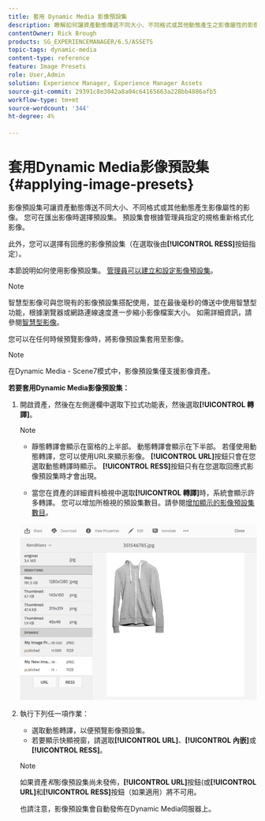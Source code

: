 ```yaml
---
title: 套用 Dynamic Media 影像預設集
description: 瞭解如何讓資產動態傳遞不同大小、不同格式或其他動態產生之影像屬性的影像。
contentOwner: Rick Brough
products: SG_EXPERIENCEMANAGER/6.5/ASSETS
topic-tags: dynamic-media
content-type: reference
feature: Image Presets
role: User,Admin
solution: Experience Manager, Experience Manager Assets
source-git-commit: 29391c8e3042a8a04c64165663a228bb4886afb5
workflow-type: tm+mt
source-wordcount: '344'
ht-degree: 4%

---
```


# 套用Dynamic Media影像預設集 {#applying-image-presets}

影像預設集可讓資產動態傳送不同大小、不同格式或其他動態產生影像屬性的影像。 您可在匯出影像時選擇預設集。 預設集會根據管理員指定的規格重新格式化影像。

此外，您可以選擇有回應的影像預設集（在選取後由&#x200B;**[!UICONTROL RESS]**&#x200B;按鈕指定）。

本節說明如何使用影像預設集。 [管理員可以建立和設定影像預設集](managing-image-presets.md)。

>[!NOTE]
>
>智慧型影像可與您現有的影像預設集搭配使用，並在最後毫秒的傳送中使用智慧型功能，根據瀏覽器或網路連線速度進一步縮小影像檔案大小。 如需詳細資訊，請參閱[智慧型影像](imaging-faq.md)。

您可以在任何時候預覽影像時，將影像預設集套用至影像。

>[!NOTE]
>
>在Dynamic Media - Scene7模式中，影像預設集僅支援影像資產。

**若要套用Dynamic Media影像預設集：**

1. 開啟資產，然後在左側邊欄中選取下拉式功能表，然後選取&#x200B;**[!UICONTROL 轉譯]**。

   >[!NOTE]
   >
   >* 靜態轉譯會顯示在窗格的上半部。 動態轉譯會顯示在下半部。 若僅使用動態轉譯，您可以使用URL來顯示影像。 **[!UICONTROL URL]**&#x200B;按鈕只會在您選取動態轉譯時顯示。 **[!UICONTROL RESS]**&#x200B;按鈕只有在您選取回應式影像預設集時才會出現。
   >
   >* 當您在資產的詳細資料檢視中選取&#x200B;**[!UICONTROL 轉譯]**&#x200B;時，系統會顯示許多轉譯。 您可以增加所檢視的預設集數目。請參閱[增加顯示的影像預設集數目](managing-image-presets.md#increasing-or-decreasing-the-number-of-image-presets-that-display)。

   ![chlimage_1-208](assets/chlimage_1-208.png)

1. 執行下列任一項作業：

   * 選取動態轉譯，以便預覽影像預設集。
   * 若要顯示快顯視窗，請選取&#x200B;**[!UICONTROL URL]**、**[!UICONTROL 內嵌]**&#x200B;或&#x200B;**[!UICONTROL RESS]**。

   >[!NOTE]
   >
   >如果資產&#x200B;*和*&#x200B;影像預設集尚未發佈，**[!UICONTROL URL]**&#x200B;按鈕(或&#x200B;**[!UICONTROL URL]**&#x200B;和&#x200B;**[!UICONTROL RESS]**&#x200B;按鈕（如果適用）將不可用。
   >
   >也請注意，影像預設集會自動發佈在Dynamic Media伺服器上。
